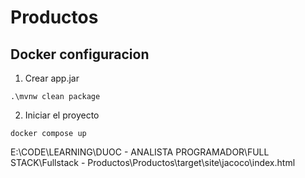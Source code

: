 # Productos

## Docker configuracion 

1. Crear app.jar
```
.\mvnw clean package
```

2. Iniciar el proyecto
```
docker compose up
```


E:\CODE\LEARNING\DUOC - ANALISTA PROGRAMADOR\FULL STACK\Fullstack - Productos\Productos\target\site\jacoco\index.html